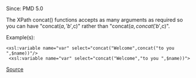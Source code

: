 Since: PMD 5.0

The XPath concat() functions accepts as many arguments as required so you can have &quot;concat($a,'b',$c)&quot; rather than &quot;concat($a,concat('b',$c)&quot;.

Example(s):
```
<xsl:variable name="var" select="concat("Welcome",concat("to you ",$name))"/>
 <xsl:variable name="var" select="concat("Welcome","to you ",$name))">
```

[Source](https://pmd.github.io/pmd-5.5.4/pmd-xml/rules/xsl/xpath.html#UseConcatOnce)
